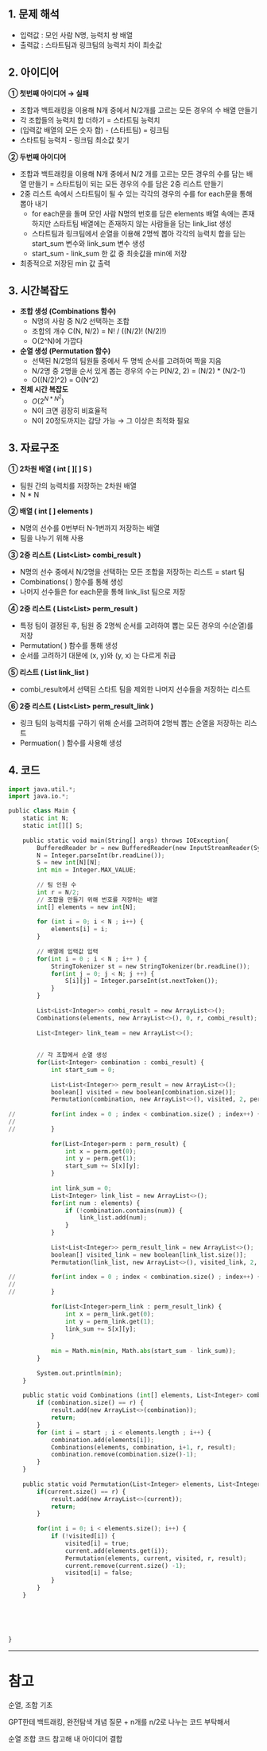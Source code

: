 ## 1. 문제 해석

- 입력값 : 모인 사람 N명, 능력치 쌍 배열
- 출력값 : 스타트팀과 링크팀의 능력치 차이 최솟값

## 2. 아이디어

**① 첫번째 아이디어 → 실패**

- 조합과 백트래킹을 이용해 N개 중에서 N/2개를 고르는 모든 경우의 수 배열 만들기
- 각 조합들의 능력치 합 더하기 = 스타트팀 능력치
- (입력값 배열의 모든 숫자 합) - (스타트팀) = 링크팀
- 스타트팀 능력치 - 링크팀 최소값 찾기

**② 두번째 아이디어**

- 조합과 백트래킹을 이용해 N개 중에서 N/2 개를 고르는 모든 경우의 수를 담는 배열 만들기 = 스타트팀이 되는 모든 경우의 수를 담은 2중 리스트 만들기
- 2중 리스트 속에서 스타트팀이 될 수 있는 각각의 경우의 수를 for each문을 통해 뽑아 내기
    - for each문을 돌며 모인 사람 N명의 번호를 담은 elements 배열 속에는 존재하지만 스타트팀 배열에는 존재하지 않는 사람들을 담는 link_list 생성
    - 스타트팀과 링크팀에서 순열을 이용해 2명씩 뽑아 각각의 능력치 합을 담는 start_sum 변수와 link_sum 변수 생성
    - start_sum - link_sum 한 값 중 최솟값을 min에 저장
- 최종적으로 저장된 min 값 출력

## 3. 시간복잡도

- **조합 생성 (Combinations 함수)**
    - N명의 사람 중 N/2 선택하는 조합
    - 조합의 개수 C(N, N/2) = N! / ((N/2)! (N/2)!)
    - O(2^N)에 가깝다
- **순열 생성 (Permutation 함수)**
    - 선택된 N/2명의 팀원들 중에서 두 명씩 순서를 고려하여 짝을 지음
    - N/2명 중 2명을 순서 있게 뽑는 경우의 수는 P(N/2, 2) = (N/2) * (N/2-1)
    - O((N/2)^2) = O(N^2)
- **전체 시간 복잡도**
    - $O(2^{N*N^2})$
    - N이 크면 굉장히 비효율적
    - N이 20정도까지는 감당 가능 → 그 이상은 최적화 필요

## 3. 자료구조

**① 2차원 배열 ( int [ ][ ] S )**

- 팀원 간의 능력치를 저장하는 2차원 배열
- N * N

**② 배열 ( int [ ] elements )**

- N명의 선수를 0번부터 N-1번까지 저장하는 배열
- 팀을 나누기 위해 사용

**③ 2중 리스트 ( List<List<Integer>> combi_result )**

- N명의 선수 중에서 N/2명을 선택하는 모든 조합을 저장하는 리스트 = start 팀
- Combinations( ) 함수를 통해 생성
- 나머지 선수들은 for each문을 통해 link_list 팀으로 저장

**④ 2중 리스트 ( List<List<Integer>> perm_result )**

- 특정 팀이 결정된 후, 팀원 중 2명씩 순서를 고려하여 뽑는 모든 경우의 수(순열)를 저장
- Permutation( ) 함수를 통해 생성
- 순서를 고려하기 대문에 (x, y)와 (y, x) 는 다르게 취급

**⑤ 리스트 ( List<Integer> link_list )**

- combi_result에서 선택된 스타트 팀을 제외한 나머지 선수들을 저장하는 리스트

**⑥ 2중 리스트 ( List<List<Integer>> perm_result_link )**

- 링크 팀의 능력치를 구하기 위해 순서를 고려하여 2명씩 뽑는 순열을 저장하는 리스트
- Permuation( ) 함수를 사용해 생성

## 4. 코드

```python
import java.util.*;
import java.io.*;

public class Main {
	static int N;
	static int[][] S;
	
	public static void main(String[] args) throws IOException{
		BufferedReader br = new BufferedReader(new InputStreamReader(System.in));
		N = Integer.parseInt(br.readLine());
		S = new int[N][N];
		int min = Integer.MAX_VALUE;
		
		// 팀 인원 수
		int r = N/2;
		// 조합을 만들기 위해 번호를 저장하는 배열
		int[] elements = new int[N];
		
		for (int i = 0; i < N ; i++) {
			elements[i] = i;
		}
		
		// 배열에 입력값 입력
		for(int i = 0 ; i < N ; i++ ) {
			StringTokenizer st = new StringTokenizer(br.readLine());
			for(int j = 0; j < N; j ++) {
				S[i][j] = Integer.parseInt(st.nextToken());
			}
		}
		
		List<List<Integer>> combi_result = new ArrayList<>();
		Combinations(elements, new ArrayList<>(), 0, r, combi_result);
		
		List<Integer> link_team = new ArrayList<>();
		
		
		// 각 조합에서 순열 생성
		for(List<Integer> combination : combi_result) {
			int start_sum = 0;
			
			List<List<Integer>> perm_result = new ArrayList<>();
			boolean[] visited = new boolean[combination.size()];
			Permutation(combination, new ArrayList<>(), visited, 2, perm_result);
			
//			for(int index = 0 ; index < combination.size() ; index++) {
//				
//			}
			
			for(List<Integer>perm : perm_result) {
				int x = perm.get(0);
				int y = perm.get(1);
				start_sum += S[x][y];
			}
			
			int link_sum = 0;
			List<Integer> link_list = new ArrayList<>();
			for(int num : elements) {
				if (!combination.contains(num)) {
					link_list.add(num);
				}
			}
			
			List<List<Integer>> perm_result_link = new ArrayList<>();
			boolean[] visited_link = new boolean[link_list.size()];
			Permutation(link_list, new ArrayList<>(), visited_link, 2, perm_result_link);
			
//			for(int index = 0 ; index < combination.size() ; index++) {
//				
//			}
			
			for(List<Integer>perm_link : perm_result_link) {
				int x = perm_link.get(0);
				int y = perm_link.get(1);
				link_sum += S[x][y];
			}
			
			min = Math.min(min, Math.abs(start_sum - link_sum));
		}
		
		System.out.println(min);
	}
	
	public static void Combinations (int[] elements, List<Integer> combination, int start, int r, List<List<Integer>> result) {
		if (combination.size() == r) {
			result.add(new ArrayList<>(combination));
			return;
		}
		for (int i = start ; i < elements.length ; i++) {
			combination.add(elements[i]);
			Combinations(elements, combination, i+1, r, result);
			combination.remove(combination.size()-1);
		}
	}
	
	public static void Permutation(List<Integer> elements, List<Integer> current, boolean[] visited, int r, List<List<Integer>> result){
		if(current.size() == r) {
			result.add(new ArrayList<>(current));
			return;
		}
		
		for(int i = 0; i < elements.size(); i++) {
			if (!visited[i]) {
				visited[i] = true;
				current.add(elements.get(i));
				Permutation(elements, current, visited, r, result);
				current.remove(current.size() -1);
				visited[i] = false;
			}
		}
	}
	
	
	
	
	
}
```

---

# 참고

순열, 조합 기초 

GPT한테 백트래킹, 완전탐색 개념 질문 + n개를 n/2로 나누는 코드 부탁해서

순열 조합 코드 참고해 내 아이디어 결합
